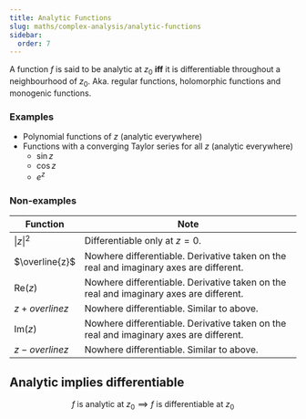 ```yaml
---
title: Analytic Functions
slug: maths/complex-analysis/analytic-functions
sidebar:
  order: 7
---
```


A function $f$ is said to be analytic at $z_0$ **iff** it is differentiable
throughout a neighbourhood of $z_0$. Aka. regular functions, holomorphic
functions and monogenic functions.

### Examples

- Polynomial functions of $z$ (analytic everywhere)
- Functions with a converging Taylor series for all $z$ (analytic everywhere)
  - $\sin z$
  - $\cos z$
  - $e^z$

### Non-examples

| Function             | Note                                                                                   |
| -------------------- | -------------------------------------------------------------------------------------- |
| $\lvert z \rvert ^2$ | Differentiable only at $z=0$.                                                          |
| $\overline{z}$       | Nowhere differentiable. Derivative taken on the real and imaginary axes are different. |
| $\text{Re}(z)$       | Nowhere differentiable. Derivative taken on the real and imaginary axes are different. |
| $z+overline{z}$      | Nowhere differentiable. Similar to above.                                              |
| $\text{Im}(z)$       | Nowhere differentiable. Derivative taken on the real and imaginary axes are different. |
| $z-overline{z}$      | Nowhere differentiable. Similar to above.                                              |

## Analytic implies differentiable

```math
f \text{ is analytic at } z_0 \implies f \text{ is differentiable at } z_0
```
